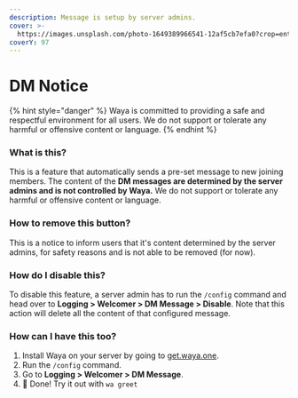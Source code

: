 ```yaml
---
description: Message is setup by server admins.
cover: >-
  https://images.unsplash.com/photo-1649389966541-12af5cb7efa0?crop=entropy&cs=srgb&fm=jpg&ixid=M3wxOTcwMjR8MHwxfHNlYXJjaHwxfHxidWxsaW5nfGVufDB8fHx8MTY4NDQ0MDUzN3ww&ixlib=rb-4.0.3&q=85
coverY: 97
---
```


# DM Notice

{% hint style="danger" %}
Waya is committed to providing a safe and respectful environment for all users. We do not support or tolerate any harmful or offensive content or language.
{% endhint %}

### What is this?

This is a feature that automatically sends a pre-set message to new joining members. The content of the **DM messages are determined by the server admins and is not controlled by Waya.** We do not support or tolerate any harmful or offensive content or language.

### How to remove this button?

This is a notice to inform users that it's content determined by the server admins, for safety reasons and is not able to be removed (for now).&#x20;

### How do I disable this?

To disable this feature, a server admin has to run the `/config` command and head over to **Logging > Welcomer > DM Message > Disable**. Note that this action will delete all the content of that configured message.

### How can I have this too?

1. Install Waya on your server by going to [get.waya.one](https://get.waya.one).
2. Run the `/config` command.
3. Go to **Logging > Welcomer > DM Message**.
4. 🎉 Done! Try it out with `wa greet`

